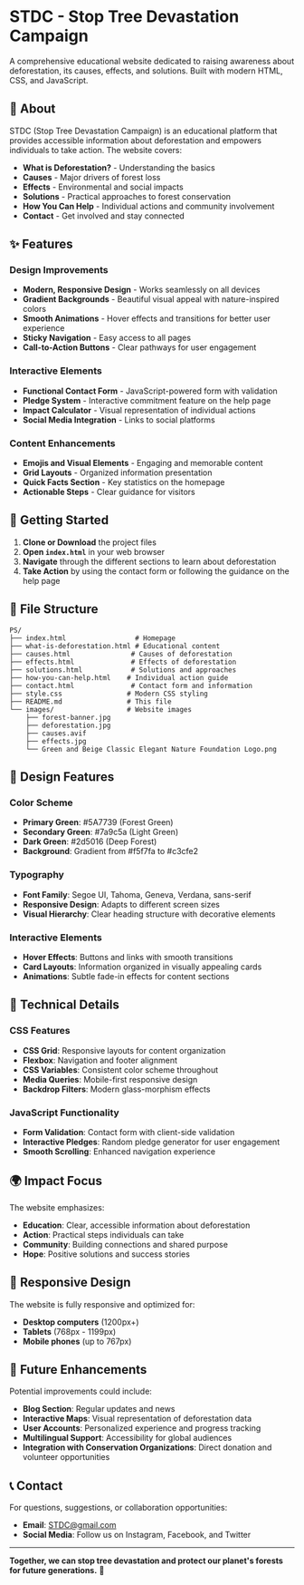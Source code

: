 # STDC - Stop Tree Devastation Campaign

A comprehensive educational website dedicated to raising awareness about deforestation, its causes, effects, and solutions. Built with modern HTML, CSS, and JavaScript.

## 🌱 About

STDC (Stop Tree Devastation Campaign) is an educational platform that provides accessible information about deforestation and empowers individuals to take action. The website covers:

- **What is Deforestation?** - Understanding the basics
- **Causes** - Major drivers of forest loss
- **Effects** - Environmental and social impacts
- **Solutions** - Practical approaches to forest conservation
- **How You Can Help** - Individual actions and community involvement
- **Contact** - Get involved and stay connected

## ✨ Features

### Design Improvements
- **Modern, Responsive Design** - Works seamlessly on all devices
- **Gradient Backgrounds** - Beautiful visual appeal with nature-inspired colors
- **Smooth Animations** - Hover effects and transitions for better user experience
- **Sticky Navigation** - Easy access to all pages
- **Call-to-Action Buttons** - Clear pathways for user engagement

### Interactive Elements
- **Functional Contact Form** - JavaScript-powered form with validation
- **Pledge System** - Interactive commitment feature on the help page
- **Impact Calculator** - Visual representation of individual actions
- **Social Media Integration** - Links to social platforms

### Content Enhancements
- **Emojis and Visual Elements** - Engaging and memorable content
- **Grid Layouts** - Organized information presentation
- **Quick Facts Section** - Key statistics on the homepage
- **Actionable Steps** - Clear guidance for visitors

## 🚀 Getting Started

1. **Clone or Download** the project files
2. **Open `index.html`** in your web browser
3. **Navigate** through the different sections to learn about deforestation
4. **Take Action** by using the contact form or following the guidance on the help page

## 📁 File Structure

```
PS/
├── index.html                 # Homepage
├── what-is-deforestation.html # Educational content
├── causes.html               # Causes of deforestation
├── effects.html              # Effects of deforestation
├── solutions.html            # Solutions and approaches
├── how-you-can-help.html    # Individual action guide
├── contact.html              # Contact form and information
├── style.css                # Modern CSS styling
├── README.md                # This file
└── images/                  # Website images
    ├── forest-banner.jpg
    ├── deforestation.jpg
    ├── causes.avif
    ├── effects.jpg
    └── Green and Beige Classic Elegant Nature Foundation Logo.png
```

## 🎨 Design Features

### Color Scheme
- **Primary Green**: #5A7739 (Forest Green)
- **Secondary Green**: #7a9c5a (Light Green)
- **Dark Green**: #2d5016 (Deep Forest)
- **Background**: Gradient from #f5f7fa to #c3cfe2

### Typography
- **Font Family**: Segoe UI, Tahoma, Geneva, Verdana, sans-serif
- **Responsive Design**: Adapts to different screen sizes
- **Visual Hierarchy**: Clear heading structure with decorative elements

### Interactive Elements
- **Hover Effects**: Buttons and links with smooth transitions
- **Card Layouts**: Information organized in visually appealing cards
- **Animations**: Subtle fade-in effects for content sections

## 🔧 Technical Details

### CSS Features
- **CSS Grid**: Responsive layouts for content organization
- **Flexbox**: Navigation and footer alignment
- **CSS Variables**: Consistent color scheme throughout
- **Media Queries**: Mobile-first responsive design
- **Backdrop Filters**: Modern glass-morphism effects

### JavaScript Functionality
- **Form Validation**: Contact form with client-side validation
- **Interactive Pledges**: Random pledge generator for user engagement
- **Smooth Scrolling**: Enhanced navigation experience

## 🌍 Impact Focus

The website emphasizes:
- **Education**: Clear, accessible information about deforestation
- **Action**: Practical steps individuals can take
- **Community**: Building connections and shared purpose
- **Hope**: Positive solutions and success stories

## 📱 Responsive Design

The website is fully responsive and optimized for:
- **Desktop computers** (1200px+)
- **Tablets** (768px - 1199px)
- **Mobile phones** (up to 767px)

## 🎯 Future Enhancements

Potential improvements could include:
- **Blog Section**: Regular updates and news
- **Interactive Maps**: Visual representation of deforestation data
- **User Accounts**: Personalized experience and progress tracking
- **Multilingual Support**: Accessibility for global audiences
- **Integration with Conservation Organizations**: Direct donation and volunteer opportunities

## 📞 Contact

For questions, suggestions, or collaboration opportunities:
- **Email**: STDC@gmail.com
- **Social Media**: Follow us on Instagram, Facebook, and Twitter

---

**Together, we can stop tree devastation and protect our planet's forests for future generations.** 🌱 
